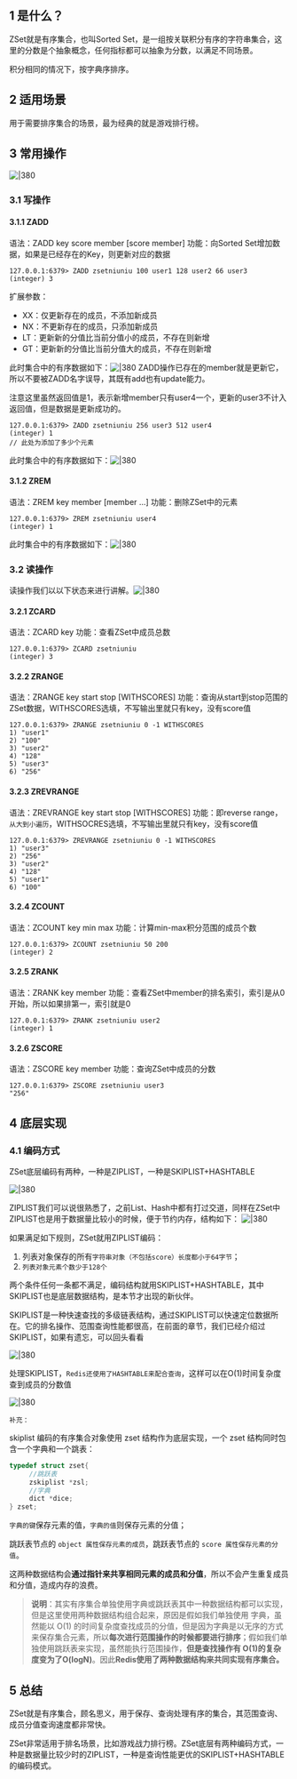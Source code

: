 ## 1 是什么？

ZSet就是有序集合，也叫Sorted Set，是一组按关联积分有序的字符串集合，这里的分数是个抽象概念，任何指标都可以抽象为分数，以满足不同场景。

积分相同的情况下，按字典序排序。

## 2 适用场景

用于需要排序集合的场景，最为经典的就是游戏排行榜。

## 3 常用操作

![|380](https://my-obsidian-image.oss-cn-guangzhou.aliyuncs.com/2024/04/30ac57ecd10a6fd0575a6da62ad1d263.png)
### 3.1 写操作

#### 3.1.1 ZADD

语法：ZADD key score member [score member]
功能：向Sorted Set增加数据，如果是已经存在的Key，则更新对应的数据

```shell
127.0.0.1:6379> ZADD zsetniuniu 100 user1 128 user2 66 user3
(integer) 3
```

扩展参数：
- XX：仅更新存在的成员，不添加新成员
- NX：不更新存在的成员，只添加新成员
- LT：更新新的分值比当前分值小的成员，不存在则新增
- GT：更新新的分值比当前分值大的成员，不存在则新增

此时集合中的有序数据如下：![|380](https://my-obsidian-image.oss-cn-guangzhou.aliyuncs.com/2024/04/8af08b49de4ff6c9762ac5cd89d89de7.png)
ZADD操作已存在的member就是更新它，所以不要被ZADD名字误导，其既有add也有update能力。

注意这里虽然返回值是1，表示新增member只有user4一个，更新的user3不计入返回值，但是数据是更新成功的。
```shell
127.0.0.1:6379> ZADD zsetniuniu 256 user3 512 user4
(integer) 1
// 此处为添加了多少个元素
```

此时集合中的有序数据如下：![|380](https://my-obsidian-image.oss-cn-guangzhou.aliyuncs.com/2024/04/07ca0aa674cbff441c0e08f340e740ba.png)

#### 3.1.2 ZREM

语法：ZREM key member [member ...]
功能：删除ZSet中的元素

```shell
127.0.0.1:6379> ZREM zsetniuniu user4
(integer) 1
```

此时集合中的有序数据如下：![|380](https://my-obsidian-image.oss-cn-guangzhou.aliyuncs.com/2024/04/1969587c5f3f477a686c57fdc38241d5.png)

### 3.2 读操作

读操作我们以以下状态来进行讲解。![|380](https://my-obsidian-image.oss-cn-guangzhou.aliyuncs.com/2024/04/6a2c29027e9a2bb6c977f043a3a5dfc3.png)
#### 3.2.1 ZCARD

语法：ZCARD key
功能：查看ZSet中成员总数

```shell
127.0.0.1:6379> ZCARD zsetniuniu
(integer) 3
```

#### 3.2.2 ZRANGE

语法：ZRANGE key start stop [WITHSCORES]
功能：查询从start到stop范围的ZSet数据，WITHSCORES选填，不写输出里就只有key，没有score值

```shell
127.0.0.1:6379> ZRANGE zsetniuniu 0 -1 WITHSCORES
1) "user1"
2) "100"
3) "user2"
4) "128"
5) "user3"
6) "256"
```

#### 3.2.3 ZREVRANGE

语法：ZREVRANGE key start stop [WITHSCORES]
功能：即reverse range，`从大到小遍历`，WITHSOCRES选填，不写输出里就只有key，没有score值

```shell
127.0.0.1:6379> ZREVRANGE zsetniuniu 0 -1 WITHSCORES
1) "user3"
2) "256"
3) "user2"
4) "128"
5) "user1"
6) "100"
```

#### 3.2.4 ZCOUNT

语法：ZCOUNT key min max
功能：计算min-max积分范围的成员个数

```shell
127.0.0.1:6379> ZCOUNT zsetniuniu 50 200
(integer) 2
```

#### 3.2.5 ZRANK

语法：ZRANK key member
功能：查看ZSet中member的排名索引，索引是从0开始，所以如果排第一，索引就是0

```shell
127.0.0.1:6379> ZRANK zsetniuniu user2
(integer) 1
```

#### 3.2.6 ZSCORE

语法：ZSCORE key member
功能：查询ZSet中成员的分数

```shell
127.0.0.1:6379> ZSCORE zsetniuniu user3
"256"
```

## 4 底层实现

### 4.1 编码方式

ZSet底层编码有两种，一种是ZIPLIST，一种是SKIPLIST+HASHTABLE

![|380](https://my-obsidian-image.oss-cn-guangzhou.aliyuncs.com/2024/04/092fd5e319821f37e6f7bd534138832e.png)

ZIPLIST我们可以说很熟悉了，之前List、Hash中都有打过交道，同样在ZSet中ZIPLIST也是用于数据量比较小的时候，便于节约内存，结构如下：
![|380](https://my-obsidian-image.oss-cn-guangzhou.aliyuncs.com/2024/04/4af0a16d1af8a69cd7e6cd6c48f2ef66.png)

如果满足如下规则，ZSet就用ZIPLIST编码：
1. 列表对象保存的所有`字符串对象（不包括score）长度都小于64字节`；
2. `列表对象元素个数少于128个`

两个条件任何一条都不满足，编码结构就用SKIPLIST+HASHTABLE，其中SKIPLIST也是底层数据结构，是本节才出现的新伙伴。

SKIPLIST是一种快速查找的多级链表结构，通过SKIPLIST可以快速定位数据所在。它的排名操作、范围查询性能都很高，在前面的章节，我们已经介绍过SKIPLIST，如果有遗忘，可以回头看看

![|380](https://my-obsidian-image.oss-cn-guangzhou.aliyuncs.com/2024/04/152f8468533b8c38ece0ec7ba63a231d.png)

处理SKIPLIST，`Redis还使用了HASHTABLE来配合查询`，这样可以在O(1)时间复杂度查到成员的分数值

![|380](https://my-obsidian-image.oss-cn-guangzhou.aliyuncs.com/2024/04/d20b83f44f7a1ce63f056d2a7ecf6635.png)

`补充：`

skiplist 编码的有序集合对象使用 zset 结构作为底层实现，一个 zset 结构同时包含一个字典和一个跳表：
```C
typedef struct zset{
     //跳跃表
     zskiplist *zsl;
     //字典
     dict *dice;
} zset;
```

`字典的键`保存元素的值，`字典的值`则保存元素的分值；

跳跃表节点的 `object 属性保存元素的成员`，跳跃表节点的 `score 属性保存元素的分值`。

这两种数据结构会**通过指针来共享相同元素的成员和分值**，所以不会产生重复成员和分值，造成内存的浪费。

>**说明**：其实有序集合单独使用字典或跳跃表其中一种数据结构都可以实现，但是这里使用两种数据结构组合起来，原因是假如我们单独使用 字典，虽然能以 O(1) 的时间复杂度查找成员的分值，但是因为字典是以无序的方式来保存集合元素，所以**每次进行范围操作的时候都要进行排序**；假如我们单独使用跳跃表来实现，虽然能执行范围操作，**但是查找操作有 O(1)的复杂度变为了O(logN)**。因此**Redis使用了两种数据结构来共同实现有序集合。**


## 5 总结

ZSet就是有序集合，顾名思义，用于保存、查询处理有序的集合，其范围查询、成员分值查询速度都非常快。

ZSet非常适用于排名场景，比如游戏战力排行榜。ZSet底层有两种编码方式，一种是数据量比较少时的ZIPLIST，一种是查询性能更优的SKIPLIST+HASHTABLE的编码模式。
